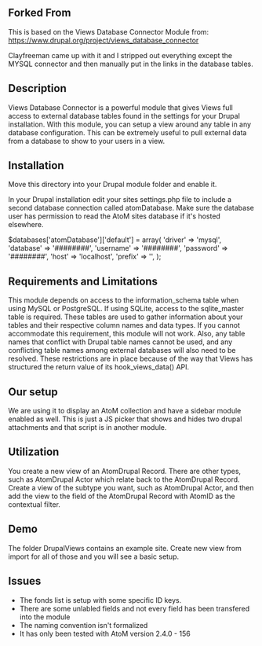 Forked From 
-----------
This is based on the Views Database Connector Module from:
https://www.drupal.org/project/views_database_connector

Clayfreeman came up with it and I stripped out everything except the MYSQL connector and then manually put in the links in the database tables.

Description
-----------
Views Database Connector is a powerful module that gives Views full access to
external database tables found in the settings for your Drupal installation.
With this module, you can setup a view around any table in any database
configuration. This can be extremely useful to pull external data from a
database to show to your users in a view.

Installation
------------

Move this directory into your Drupal module folder and enable it.

In your Drupal installation edit your sites settings.php file to include a second database connection called atomDatabase.  Make sure the database user has permission to read the AtoM sites database if it's hosted elsewhere.

 $databases['atomDatabase']['default'] = array(
     'driver' => 'mysql',
     'database' => '########',
     'username' => '########',
     'password' => '########',
     'host' => 'localhost',
     'prefix' => '',
   );


Requirements and Limitations
----------------------------
This module depends on access to the information_schema table when using MySQL
or PostgreSQL. If using SQLite, access to the sqlite_master table is required.
These tables are used to gather information about your tables and their
respective column names and data types. If you cannot accommodate this
requirement, this module will not work. Also, any table names that conflict
with Drupal table names cannot be used, and any conflicting table names among
external databases will also need to be resolved. These restrictions are in
place because of the way that Views has structured the return value of its
hook_views_data() API.

Our setup
---------

We are using it to display an AtoM collection and have a sidebar module 
enabled as well.  This is just a JS picker that shows and hides two drupal 
attachments and that script is in another module.  


Utilization
-----------
You create a new view of an AtomDrupal Record.  There are other types, such as AtomDrupal Actor which relate back to the AtomDrupal Record.  Create a view of the subtype you want, such as AtomDrupal Actor, and then add the view to the field of the AtomDrupal Record with AtomID as the contextual filter.

Demo
----
The folder DrupalViews contains an example site.  Create new view from import for all of those and you will see a basic setup.


Issues
------

* The fonds list is setup with some specific ID keys.
* There are some unlabled fields and not every field has been transfered into the module
* The naming convention isn't formalized
* It has only been tested with AtoM version 2.4.0 - 156
